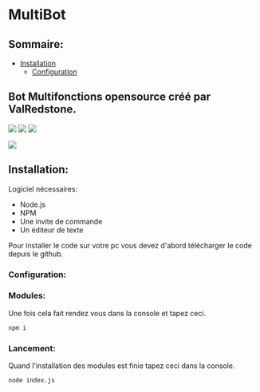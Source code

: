 # MultiBot

## Sommaire:
- [Installation](https://github.com/ValRedstone/MultiBot/blob/main/README.md#installation)
  - [Configuration](https://github.com/ValRedstone/MultiBot/blob/main/README.md#configuration)

## Bot Multifonctions opensource créé par ValRedstone.

[![](https://top.gg/api/widget/status/804289381141446666.svg)](https://top.gg/bot/804289381141446666)
[![](https://top.gg/api/widget/servers/804289381141446666.svg)](https://top.gg/bot/804289381141446666)
[![](https://img.shields.io/badge/discord.js-v12.5.3-blue.svg?logo=npm)](https://github.com/discordjs)

[![](https://top.gg/api/widget/804289381141446666.svg)](https://top.gg/bot/804289381141446666)

## Installation:

  Logiciel nécessaires:
  - Node.js
  - NPM
  - Une invite de commande
  - Un éditeur de texte

Pour installer le code sur votre pc vous devez d'abord télécharger le code depuis le github.

### Configuration:

### Modules:

Une fois cela fait rendez vous dans la console et tapez ceci.

```md
npm i
```

### Lancement:

Quand l'installation des modules est finie tapez ceci dans la console.

```md
node index.js
```

